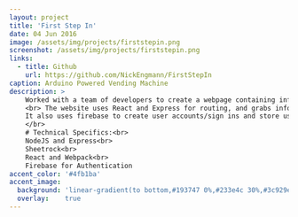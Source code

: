 ```yaml
---
layout: project
title: 'First Step In'
date: 04 Jun 2016
image: /assets/img/projects/firststepin.png
screenshot: /assets/img/projects/firststepin.png
links:
  - title: Github
    url: https://github.com/NickEngmann/FirstStepIn
caption: Arduino Powered Vending Machine
description: >
    Worked with a team of developers to create a webpage containing information for refugees in Austin Texas.
    <br> The website uses React and Express for routing, and grabs information from google docs and google sheets using Sheetrock.<br>
    It also uses firebase to create user accounts/sign ins and store user information on the backend.<br>
    </br>
    # Technical Specifics:<br>
    NodeJS and Express<br>
    Sheetrock<br>
    React and Webpack<br>
    Firebase for Authentication
accent_color: '#4fb1ba'
accent_image:
  background: 'linear-gradient(to bottom,#193747 0%,#233e4c 30%,#3c929e 50%,#d5d5d4 70%,#cdccc8 100%)'
  overlay:    true
---
```

